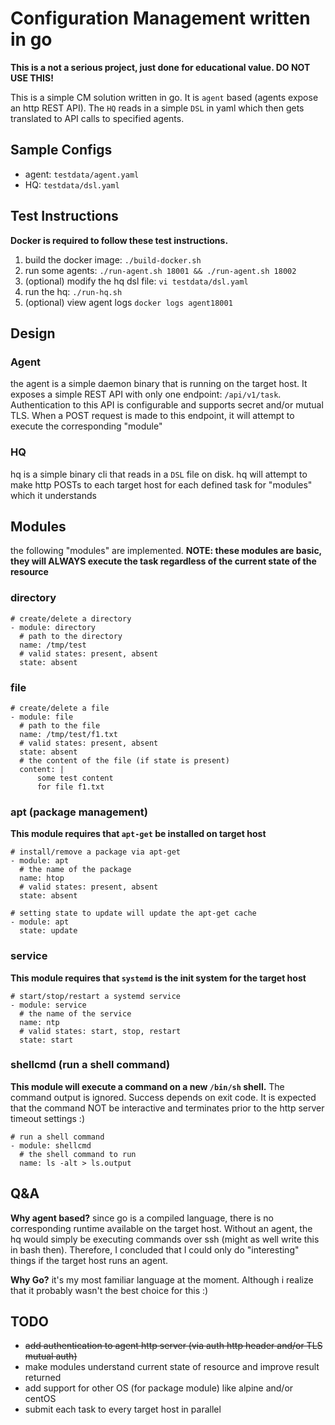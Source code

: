 # Configuration Management written in go

**This is a not a serious project, just done for educational value. DO NOT USE THIS!**

This is a simple CM solution written in go. It is `agent` based (agents expose an http REST API).
The `HQ` reads in a simple `DSL` in yaml which then gets translated to API calls to specified agents.

## Sample Configs
 - agent: `testdata/agent.yaml`
 - HQ: `testdata/dsl.yaml`

## Test Instructions
**Docker is required to follow these test instructions.**
 1. build the docker image: `./build-docker.sh`
 2. run some agents: `./run-agent.sh 18001 && ./run-agent.sh 18002`
 3. (optional) modify the hq dsl file: `vi testdata/dsl.yaml`
 4. run the hq: `./run-hq.sh`
 5. (optional) view agent logs `docker logs agent18001`

## Design

### Agent
the agent is a simple daemon binary that is running on the target host.
It exposes a simple REST API with only one endpoint: `/api/v1/task`.
Authentication to this API is configurable and supports secret and/or mutual TLS.
When a POST request is made to this endpoint, it will attempt to execute the corresponding "module"

### HQ
hq is a simple binary cli that reads in a `DSL` file on disk.
hq will attempt to make http POSTs to each target host for each defined task for "modules" which it understands


## Modules
the following "modules" are implemented.
**NOTE: these modules are basic, they will ALWAYS execute the task regardless of the current state of the resource**

### directory
```
# create/delete a directory
- module: directory
  # path to the directory
  name: /tmp/test
  # valid states: present, absent
  state: absent
```

### file
```
# create/delete a file
- module: file
  # path to the file
  name: /tmp/test/f1.txt
  # valid states: present, absent
  state: absent
  # the content of the file (if state is present)
  content: |
      some test content
      for file f1.txt
```

### apt (package management)
**This module requires that `apt-get` be installed on target host**
```
# install/remove a package via apt-get
- module: apt
  # the name of the package
  name: htop
  # valid states: present, absent
  state: absent

# setting state to update will update the apt-get cache
- module: apt
  state: update
```

### service
**This module requires that `systemd` is the init system for the target host**
```
# start/stop/restart a systemd service
- module: service
  # the name of the service
  name: ntp
  # valid states: start, stop, restart
  state: start
```

### shellcmd (run a shell command)
**This module will execute a command on a new `/bin/sh` shell.**
The command output is ignored. Success depends on exit code.
It is expected that the command NOT be interactive and terminates prior to the http server timeout settings :)
```
# run a shell command
- module: shellcmd
  # the shell command to run
  name: ls -alt > ls.output
```

## Q&A

**Why agent based?**
since go is a compiled language, there is no corresponding runtime available on the target host.
Without an agent, the hq would simply be executing commands over ssh (might as well write this in bash then).
Therefore, I concluded that I could only do "interesting" things if the target host runs an agent.

**Why Go?**
it's my most familiar language at the moment.
Although i realize that it probably wasn't the best choice for this :)

## TODO
 - ~~add authentication to agent http server (via auth http header and/or TLS mutual auth)~~
 - make modules understand current state of resource and improve result returned
 - add support for other OS (for package module) like alpine and/or centOS
 - submit each task to every target host in parallel
